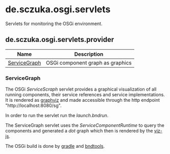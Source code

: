 # de.sczuka.osgi.servlets

Servlets for monitoring the OSGi environment.

## de.sczuka.osgi.servlets.provider

| Name | Description |
|---|---|
| [ServiceGraph](https://github.com/Sczuka/de.sczuka.osgi.servlets#servicegraph) | OSGi component graph as graphics |


### ServiceGraph

The OSGi *ServiceScraph* servlet provides a graphical visualization of all running components, their service references and service implementations. It is rendered as [graphviz](https://graphviz.gitlab.io/) and made accessible through the http endpoint "http://localhost:8080/sg".

In order to run the servlet run the *launch.bndrun*.

The ServiceGraph servlet uses the *ServiceComponentRuntime* to query the components and generated a *dot* graph which then is rendered by the [viz-js](http://viz-js.com).

The OSGi build is done by [gradle](https://gradle.org/) and [bndtools](http://bndtools.org/).
